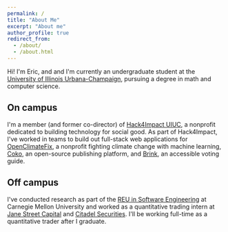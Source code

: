 ```yaml
---
permalink: /
title: "About Me"
excerpt: "About me"
author_profile: true
redirect_from: 
  - /about/
  - /about.html
---
```


Hi! I'm Eric, and and I'm currently an undergraduate student at the [University of Illinois Urbana-Champaign](https://cs.illinois.edu/), pursuing a degree in math and computer science. 

On campus
------
I'm a member (and former co-director) of [Hack4Impact UIUC](https://uiuc.hack4impact.org), a nonprofit dedicated to building technology for social good. As part of Hack4Impact, I've worked in teams to build out 
full-stack web applications for [OpenClimateFix](https://www.openclimatefix.org/), a nonprofit fighting climate change with machine learning, [Coko](https://coko.foundation/), an open-source publishing platform, and [Brink](https://www.brinkapp.co/), an accessible voting guide. 

Off campus
------
I've conducted research as part of the [REU in Software Engineering](https://www.cmu.edu/scs/s3d/reuse/) at Carnegie Mellon University and worked as a quantitative trading intern at [Jane Street Capital](https://www.janestreet.com/) and [Citadel Securities](https://www.citadelsecurities.com/). I'll be working full-time as a quantitative trader after I graduate.

<!-- Site-wide configuration
------
The main configuration file for the site is in the base directory in [_config.yml](https://github.com/academicpages/academicpages.github.io/blob/master/_config.yml), which defines the content in the sidebars and other site-wide features. You will need to replace the default variables with ones about yourself and your site's github repository. The configuration file for the top menu is in [_data/navigation.yml](https://github.com/academicpages/academicpages.github.io/blob/master/_data/navigation.yml). For example, if you don't have a portfolio or blog posts, you can remove those items from that navigation.yml file to remove them from the header.  -->


